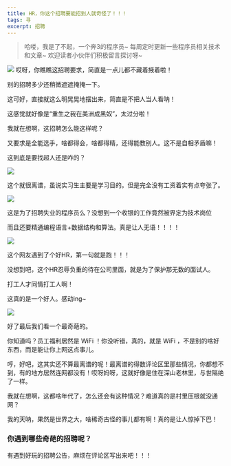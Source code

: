 ```yaml
---
title: HR，你这个招聘要能招到人就奇怪了！！！
tags: 寻
excerpt: 招聘
---
```

> 哈喽，我是了不起，一个奔3的程序员~
> 每周定时更新一些程序员相关技术和文章~
>欢迎读者小伙伴们积极留言探讨呀~




![](https://files.mdnice.com/user/26505/3362acb4-903e-4559-90ea-9726eacae4a2.png)
哎呀，你瞧瞧这招聘要求，简直是一点儿都不藏着掖着啦！

别的招聘多少还稍微遮遮掩掩一下。

这可好，直接就这么明晃晃地摆出来，简直是不把人当人看呐！

这感觉就好像是“重生之我在美洲成黑奴”，太过分啦！

我就在想啊，这招聘怎么能这样呢？

又要求是全能选手，啥都得会，啥都得精，还得能教别人。这不是自相矛盾嘛！

这到底是要找超人还是咋的？


![](https://files.mdnice.com/user/26505/86461a9c-97ab-4c47-a5a9-ca661e7d4ac3.png)

这个就很离谱，虽说实习生主要是学习目的。但是完全没有工资着实有点夸张了。


![](https://files.mdnice.com/user/26505/fe582b1d-c024-4a31-b149-f3074a56f351.png)


这是为了招聘失业的程序员么？没想到一个收银的工作竟然被界定为技术岗位

而且还要精通编程语言+数据结构和算法。真是让人无语！！！！



![](https://files.mdnice.com/user/26505/1cb87b00-cf4b-475a-8ea2-e5e78f56b44d.png)


这个网友遇到了个好HR，第一句就是跑！！！

没想到吧，这个HR忍辱负重的待在公司里面，就是为了保护那无数的面试人。

打工人才同情打工人啊！

这真的是一个好人。感动ing~


![](https://files.mdnice.com/user/26505/0ee06648-bee8-44ea-ad1a-ff47841b1b7e.png)

好了最后我们看一个最奇葩的。

你知道吗？员工福利居然是 WiFi ！你没听错，真的，就是 WiFi ，不是别的啥好东西，而是能让你上网这点事儿。


哼，好吧，这其实还不算最离谱的呢！最离谱的得数评论区里那些情况，你都想不到，有的地方居然连网都没有！哎呀妈呀，这就好像是住在深山老林里，与世隔绝了一样。


我就在想啊，这都啥年代了，怎么还会有这种情况？难道真的是村里压根就没通网？

我的天呐，果然是世界之大，啥稀奇古怪的事儿都有啊！真的是让人惊掉下巴！


### 你遇到哪些奇葩的招聘呢？

有遇到好玩的招聘公告，麻烦在评论区写出来吧！！！


